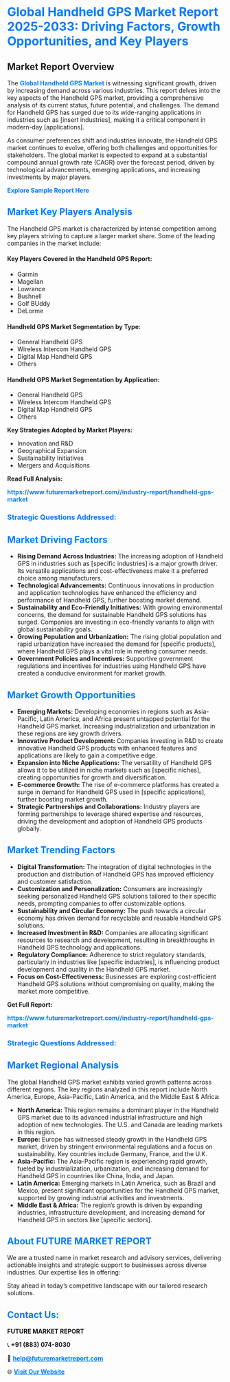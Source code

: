 <h1 style="color: #007BFF;">Global Handheld GPS Market Report 2025-2033: Driving Factors, Growth Opportunities, and Key Players</h1>

<section id="overview">
<h2>Market Report Overview</h2>
<p>The <a href="https://www.futuremarketreport.com//industry-report/handheld-gps-market" style="color: #007BFF; text-decoration: none;"><strong>Global Handheld GPS Market</strong></a> is witnessing significant growth, driven by increasing demand across various industries. This report delves into the key aspects of the Handheld GPS market, providing a comprehensive analysis of its current status, future potential, and challenges. The demand for Handheld GPS has surged due to its wide-ranging applications in industries such as [insert industries], making it a critical component in modern-day [applications].</p>
<p>As consumer preferences shift and industries innovate, the Handheld GPS market continues to evolve, offering both challenges and opportunities for stakeholders. The global market is expected to expand at a substantial compound annual growth rate (CAGR) over the forecast period, driven by technological advancements, emerging applications, and increasing investments by major players.</p>
</section>

<section id="overview">
<p><a href="https://www.futuremarketreport.com//request-sample/reportId=60851" style="color: #007BFF; text-decoration: none;"><strong>Explore Sample Report Here</strong></a></p>
</section>

<section id="key-players">
<h2 style="color: #007BFF;">Market Key Players Analysis</h2>
<p>The Handheld GPS market is characterized by intense competition among key players striving to capture a larger market share. Some of the leading companies in the market include:</p>
<h4>Key Players Covered in the Handheld GPS Report:</h4>
<ul><li>Garmin</li><li>Magellan</li><li>Lowrance</li><li>Bushnell</li><li>Golf BUddy</li><li>DeLorme</li></ul>
<h4>Handheld GPS Market Segmentation by Type:</h4>
<ul><li>General Handheld GPS</li><li>Wireless Intercom Handheld GPS</li><li>Digital Map Handheld GPS</li><li>Others</li></ul>

<h4>Handheld GPS Market Segmentation by Application:</h4>
<ul><li>General Handheld GPS</li><li>Wireless Intercom Handheld GPS</li><li>Digital Map Handheld GPS</li><li>Others</li></ul>
<p><strong>Key Strategies Adopted by Market Players:</strong></p>
<ul>
<li>Innovation and R&D</li>
<li>Geographical Expansion</li>
<li>Sustainability Initiatives</li>
<li>Mergers and Acquisitions</li>
</ul>
</section>

<section>
<p><strong>Read Full Analysis: </strong></p><a href="https://www.futuremarketreport.com//industry-report/handheld-gps-market" style="color: #007BFF; text-decoration: none;"><strong>https://www.futuremarketreport.com//industry-report/handheld-gps-market</strong></a>
<h3 style="color: #007BFF;">Strategic Questions Addressed:</h3>
</section>

<section id="driving-factors">
<h2 style="color: #007BFF;">Market Driving Factors</h2>
<ul>
<li><strong>Rising Demand Across Industries:</strong> The increasing adoption of Handheld GPS in industries such as [specific industries] is a major growth driver. Its versatile applications and cost-effectiveness make it a preferred choice among manufacturers.</li>
<li><strong>Technological Advancements:</strong> Continuous innovations in production and application technologies have enhanced the efficiency and performance of Handheld GPS, further boosting market demand.</li>
<li><strong>Sustainability and Eco-Friendly Initiatives:</strong> With growing environmental concerns, the demand for sustainable Handheld GPS solutions has surged. Companies are investing in eco-friendly variants to align with global sustainability goals.</li>
<li><strong>Growing Population and Urbanization:</strong> The rising global population and rapid urbanization have increased the demand for [specific products], where Handheld GPS plays a vital role in meeting consumer needs.</li>
<li><strong>Government Policies and Incentives:</strong> Supportive government regulations and incentives for industries using Handheld GPS have created a conducive environment for market growth.</li>
</ul>
</section>

<section id="growth-opportunities">
<h2 style="color: #007BFF;">Market Growth Opportunities</h2>
<ul>
<li><strong>Emerging Markets:</strong> Developing economies in regions such as Asia-Pacific, Latin America, and Africa present untapped potential for the Handheld GPS market. Increasing industrialization and urbanization in these regions are key growth drivers.</li>
<li><strong>Innovative Product Development:</strong> Companies investing in R&D to create innovative Handheld GPS products with enhanced features and applications are likely to gain a competitive edge.</li>
<li><strong>Expansion into Niche Applications:</strong> The versatility of Handheld GPS allows it to be utilized in niche markets such as [specific niches], creating opportunities for growth and diversification.</li>
<li><strong>E-commerce Growth:</strong> The rise of e-commerce platforms has created a surge in demand for Handheld GPS used in [specific applications], further boosting market growth.</li>
<li><strong>Strategic Partnerships and Collaborations:</strong> Industry players are forming partnerships to leverage shared expertise and resources, driving the development and adoption of Handheld GPS products globally.</li>
</ul>
</section>

<section id="trending-factors">
<h2 style="color: #007BFF;">Market Trending Factors</h2>
<ul>
<li><strong>Digital Transformation:</strong> The integration of digital technologies in the production and distribution of Handheld GPS has improved efficiency and customer satisfaction.</li>
<li><strong>Customization and Personalization:</strong> Consumers are increasingly seeking personalized Handheld GPS solutions tailored to their specific needs, prompting companies to offer customizable options.</li>
<li><strong>Sustainability and Circular Economy:</strong> The push towards a circular economy has driven demand for recyclable and reusable Handheld GPS solutions.</li>
<li><strong>Increased Investment in R&D:</strong> Companies are allocating significant resources to research and development, resulting in breakthroughs in Handheld GPS technology and applications.</li>
<li><strong>Regulatory Compliance:</strong> Adherence to strict regulatory standards, particularly in industries like [specific industries], is influencing product development and quality in the Handheld GPS market.</li>
<li><strong>Focus on Cost-Effectiveness:</strong> Businesses are exploring cost-efficient Handheld GPS solutions without compromising on quality, making the market more competitive.</li>
</ul>
</section>

<section>
<p><strong>Get Full Report: </strong></p><a href="https://www.futuremarketreport.com//industry-report/handheld-gps-market" style="color: #007BFF; text-decoration: none;"><strong>https://www.futuremarketreport.com//industry-report/handheld-gps-market</strong></a>
<h3 style="color: #007BFF;">Strategic Questions Addressed:</h3>
</section>


<section id="regional-analysis">
<h2 style="color: #007BFF;">Market Regional Analysis</h2>
<p>The global Handheld GPS market exhibits varied growth patterns across different regions. The key regions analyzed in this report include North America, Europe, Asia-Pacific, Latin America, and the Middle East & Africa:</p>
<ul>
<li><strong>North America:</strong> This region remains a dominant player in the Handheld GPS market due to its advanced industrial infrastructure and high adoption of new technologies. The U.S. and Canada are leading markets in this region.</li>
<li><strong>Europe:</strong> Europe has witnessed steady growth in the Handheld GPS market, driven by stringent environmental regulations and a focus on sustainability. Key countries include Germany, France, and the U.K.</li>
<li><strong>Asia-Pacific:</strong> The Asia-Pacific region is experiencing rapid growth, fueled by industrialization, urbanization, and increasing demand for Handheld GPS in countries like China, India, and Japan.</li>
<li><strong>Latin America:</strong> Emerging markets in Latin America, such as Brazil and Mexico, present significant opportunities for the Handheld GPS market, supported by growing industrial activities and investments.</li>
<li><strong>Middle East & Africa:</strong> The region’s growth is driven by expanding industries, infrastructure development, and increasing demand for Handheld GPS in sectors like [specific sectors].</li>
</ul>
</section>

<footer>
<h2 style="color: #007BFF;">About FUTURE MARKET REPORT</h2>
<p>We are a trusted name in market research and advisory services, delivering actionable insights and strategic support to businesses across diverse industries. Our expertise lies in offering:</p>

<p>Stay ahead in today’s competitive landscape with our tailored research solutions.</p>

<h2 style="color: #007BFF;">Contact Us:</h2>
<p><strong>FUTURE MARKET REPORT</strong></p>
<p>📞 <strong>+91 (883) 074-8030</strong></p>
<p>📧 <strong><a href="mailto:help@futuremarketreport.com" style="color: #007BFF;">help@futuremarketreport.com</a></strong></p>
<p>🌐 <strong><a href="https://www.futuremarketreport.com/" style="color: #007BFF;">Visit Our Website</a></strong></p>
</footer>
